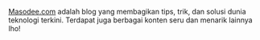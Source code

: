 [Masodee.com](https://www.masodee.com) adalah blog yang membagikan tips, trik, dan solusi dunia teknologi terkini. Terdapat juga berbagai konten seru dan menarik lainnya lho!
